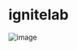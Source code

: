 # ignitelab

![image](https://user-images.githubusercontent.com/79944203/196515290-b251fd78-94da-4dcf-b166-aa875e6d6420.png)
